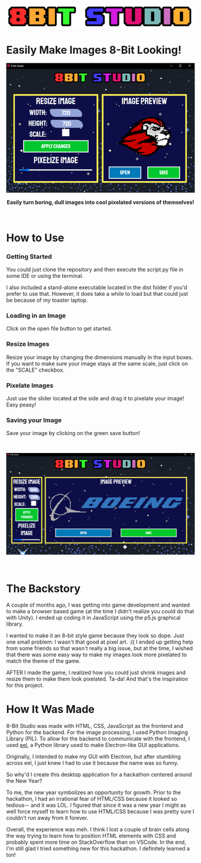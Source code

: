 <p align="center">
<img src="web/assets/header.png">
</p>


# Easily Make Images 8-Bit Looking!
<p align="center">
<img src="screenshots/screenshot_1.png">
</p>

**<p align="center">Easily turn boring, dull images into cool pixelated versions of themselves!</p>**


<br>

# How to Use

### Getting Started
You could just clone the repository and then execute the script.py file in some IDE or using the terminal. 

I also included a stand-alone executable located in the dist folder if you'd prefer to use that. However, it does take a while to load but that could just be because of my toaster laptop. 

### Loading in an Image
Click on the open file button to get started.

### Resize Images
Resize your image by changing the dimensions manually in the input boxes. If you want to make sure your image stays at the same scale, just click on the "SCALE" checkbox. 

### Pixelate Images
Just use the slider located at the side and drag it to pixelate your image! Easy peasy!

### Saving your Image
Save your image by clicking on the green save button!

<br>

<p align="center">
<img src="screenshots/screenshot_2.png">
</p>

<br>

# The Backstory
A couple of months ago, I was getting into game development and wanted to make a browser based game (at the time I didn't realize you could do that with Unity). I ended up coding it in JavaScript using the p5.js graphical library.

I wanted to make it an 8-bit style game because they look so dope. Just one small problem: I wasn't that good at pixel art. :(( I ended up getting help from some friends so that wasn't really a big issue, but at the time, I wished that there was some easy way to make my images look more pixelated to match the theme of the game. 

AFTER I made the game, I realized how you could just shrink images and resize them to make them look pixelated. Ta-da! And that's the inspiration for this project.


# How It Was Made
8-Bit Studio was made with HTML, CSS, JavaScript as the frontend and Python for the backend. For the image processing, I used Python Imaging Library (PIL). To allow for the backend to communicate with the frontend, I used [eel](https://github.com/samuelhwilliams/Eel), a Python library used to make Electron-like GUI applications. 

Originally, I intended to make my GUI with Electron, but after stumbling across eel, I just knew I had to use it because the name was so funny.

So why'd I create this desktop application for a hackathon centered around the New Year? 

To me, the new year symbolizes an opportunity for growth. Prior to the hackathon, I had an irrational fear of HTML/CSS because it looked so tedious-- and it was LOL. I figured that since it was a new year I might as well force myself to learn how to use HTML/CSS because I was pretty sure I couldn't run away from it forever.

Overall, the experience was meh. I think I lost a couple of brain cells along the way trying to learn how to position HTML elements with CSS and probably spent more time on StackOverflow than on VSCode. In the end, I'm still glad I tried something new for this hackathon. I definitely learned a ton!

